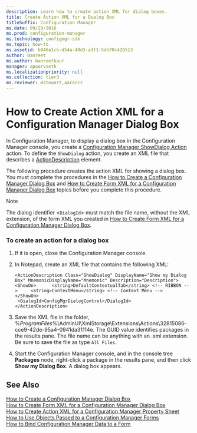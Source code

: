 ```yaml
---
description: Learn how to create action XML for dialog boxes.
title: Create Action XML for a Dialog Box
titleSuffix: Configuration Manager
ms.date: 09/20/2016
ms.prod: configuration-manager
ms.technology: configmgr-sdk
ms.topic: how-to
ms.assetid: b946a1cb-d54a-48d3-a3f1-5db70c426513
author: Banreet
ms.author: banreetkaur
manager: apoorvseth
ms.localizationpriority: null
ms.collection: tier3
ms.reviewer: mstewart,aaroncz 
---
```

# How to Create Action XML for a Configuration Manager Dialog Box
In Configuration Manager, to display a dialog box in the Configuration Manager console, you create a [Configuration Manager ShowDialog Action](../../../../develop/core/servers/console/showdialog-action.md) action. To define the `ShowDialog` action, you create an XML file that describes a [ActionDescription](/previous-versions/system-center/developer/cc147252(v=msdn.10)) element.  

 The following procedure creates the action XML for showing a dialog box. You must complete the procedures in the [How to Create a Configuration Manager Dialog Box](../../../../develop/core/servers/console/how-to-create-a-configuration-manager-dialog-box.md) and [How to Create Form XML for a Configuration Manager Dialog Box](../../../../develop/core/servers/console/how-to-create-form-xml-for-a-configuration-manager-dialog-box.md) topics before you complete this procedure.  

> [!NOTE]
>  The dialog identifier <`DialogId`> must match the file name, without the XML extension, of the form XML you created in [How to Create Form XML for a Configuration Manager Dialog Box](../../../../develop/core/servers/console/how-to-create-form-xml-for-a-configuration-manager-dialog-box.md).  

### To create an action for a dialog box  

1.  If it is open, close the Configuration Manager console.  

2.  In Notepad, create an XML file that contains the following XML:  

    ```  
    <ActionDescription Class="ShowDialog" DisplayName="Show my Dialog Box" MnemonicDisplayName="Mnemonic" Description="Description"> <ShowOn>      <string>DefaultContextualTab</string> <!-- RIBBON -->     <string>ContextMenu</string> <!-- Context Menu -->   </ShowOn>        
     <DialogId>ConfigMgrDialogControl</DialogId>  
    </ActionDescription>  
    ```  

3.  Save the XML file in the folder, %*ProgramFiles*%\AdminUI\XmlStorage\Extensions\Actions\32815086-cce9-42de-95a4-0941da31114e. The GUID value identifies packages in the results pane. The file name can be anything with an .xml extension. Be sure to save the file as type `All Files`.  

4.  Start the Configuration Manager console, and in the console tree **Packages** node, right-click a package in the results pane, and then click **Show my Dialog Box**. A dialog box appears.  

## See Also  
 [How to Create a Configuration Manager Dialog Box](../../../../develop/core/servers/console/how-to-create-a-configuration-manager-dialog-box.md)   
 [How to Create Form XML for a Configuration Manager Dialog Box](../../../../develop/core/servers/console/how-to-create-form-xml-for-a-configuration-manager-dialog-box.md)   
 [How to Create Action XML for a Configuration Manager Property Sheet](../../../../develop/core/servers/console/how-to-create-action-xml-for-a-configuration-manager-property-sheet.md)   
 [How to Use Objects Passed to a Configuration Manager Forms](../../../../develop/core/servers/console/how-to-use-objects-passed-to-a-configuration-manager-form.md)   
 [How to Bind Configuration Manager Data to a Form](../../../../develop/core/servers/console/how-to-bind-configuration-manager-data-to-a-form.md)
